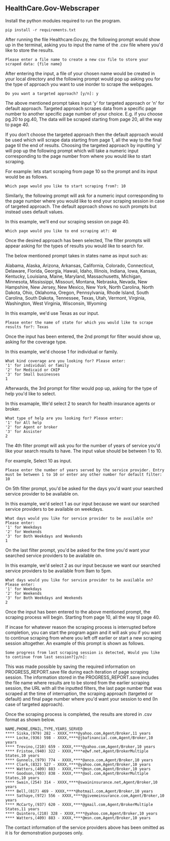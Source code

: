 ## HealthCare.Gov-Webscraper
Install the python modules required to run the program.

 ```
 pip install -r requirements.txt
```

After running the file Healthcare.Gov.py, the following prompt would show up in the terminal, asking you to input the name of the .csv file where you'd like to store the results.

```
Please enter a file name to create a new csv file to store your scraped data: {file name}
```

After entering the input, a file of your chosen name would be created in your local directory and the following prompt would pop up asking you for the type of approach you want to use inorder to scrape the webpages.

```
Do you want a targeted approach? [y/n]: y
```
The above mentioned prompt takes input 'y' for targeted approach or 'n' for default approach. Targeted approach scrapes data from a specific page number to another specific page number of your choice. E.g. if you choose pg.20 to pg.40, The data will be scraped starting from page 20, all the way to page 40.

If you don't choose the targeted approach then the default approach would be used which will scrape data starting from page 1, all the way to the final page til the end of results. Choosing the targeted approach by inputting 'y' will pop up the following prompt which will take a numeric input corresponding to the page number from where you would like to start scraping.

For example: lets start scraping from page 10 so the prompt and its input would be as follows.
```
Which page would you like to start scraping from?: 10
```
Similarly, the following prompt will ask for a numeric input corresponding to the page number where you would like to end your scraping session in case of targeted approach. The default approach shows no such prompts but instead uses default values.

In this example, we'll end our scraping session on page 40.
```
Which page would you like to end scraping at?: 40
```
Once the desired approach has been selected, The filter prompts will appear asking for the types of results you would like to search for. 

The below mentioned prompt takes in states name as input such as:

Alabama, Alaska, Arizona, Arkansas, California, Colorado, Connecticut, Delaware, Florida, Georgia, Hawaii, Idaho, Illinois, Indiana, Iowa, Kansas, Kentucky, Louisiana, Maine, Maryland, Massachusetts, Michigan, Minnesota, Mississippi, Missouri, Montana, Nebraska, Nevada, New Hampshire, New Jersey, New Mexico, New York, North Carolina, North Dakota, Ohio, Oklahoma, Oregon, Pennsylvania, Rhode Island, South Carolina, South Dakota, Tennessee, Texas, Utah, Vermont, Virginia, Washington, West Virginia, Wisconsin, Wyoming

In this example, we'd use Texas as our input.

```
Please enter the name of state for which you would like to scrape results for?: Texas
```
Once the input has been entered, the 2nd prompt for filter would show up, asking for the coverage type.

In this example, we'd choose 1 for individual or family.

```
What kind coverage are you looking for? Please enter:
'1' for individual or family
'2' for Medicaid or CHIP
'3' for Small businesses
1
```
Afterwards, the 3rd prompt for filter would pop up, asking for the type of help you'd like to select.

In this examaple, We'd select 2 to search for health insurance agents or broker.

```
What type of help are you looking for? Please enter:
'1' for All help
'2' for Agent or broker
'3' for Assister
2
```
The 4th filter prompt will ask you for the number of years of service you'd like your search results to have. The input value should be between 1 to 10.

For example, Select 10 as input. 
```
Please enter the number of years served by the service provider. Entry must be between 1 to 10 or enter any other number for default filter: 10
```
On 5th filter prompt, you'd be asked for the days you'd want your searched service provider to be available on.

In this example, we'd select 1 as our input because we want our searched service providers to be available on weekdays.

```
What days would you like for service provider to be available on? Please enter:                                     
'1' for Weekdays
'2' for Weekends
'3' for Both Weekdays and Weekends
1
```
On the last filter prompt, you'd be asked for the time you'd want your searched service providers to be available on.

In this example, we'd select 2 as our input because we want our searched service providers to be available from 9am to 5pm.

```
What days would you like for service provider to be available on? Please enter:                                     
'1' for Weekdays
'2' for Weekends
'3' for Both Weekdays and Weekends
2
```
Once the input has been entered to the above mentioned prompt, the scraping process will begin. Starting from page 10, all the way til page 40.

If incase for whatever reason the scraping process is interrupted before completion, you can start the program again and it will ask you if you want to continue scraping from where you left off earlier or start a new scraping session altogether. An example of this prompt is shown as follows.

```
Some progress from last scraping session is detected, Would you like to continue from last session?[y/n]: 
```

This was made possible by saving the required information on PROGRESS_REPORT.save file during each iteration of page scraping session. The information stored in the PROGRESS_REPORT.save includes the file name where results are to be stored from the earlier scraping session, the URL with all the inputted filters, the last page number that was scraped at the time of interruption, the scraping approach (targeted or default) and final page number where you'd want your session to end (In case of targeted approach).

Once the scraping process is completed, the results are stored in .csv format as shown below.

```
NAME,PHONE,EMAIL,TYPE,YEARS_SERVED
**** Siska,(979) 282 - XXXX,****@yahoo.com,Agent/Broker,11 years
**** Locke,(936) 598 - XXXX,****@jbafinancial.com,Agent/Broker,10 years
**** Trevino,(210) 659 - XXXX,****@yahoo.com,Agent/Broker,10 years
**** Fristoe,(940) 322 - XXXX,****e@wf.net,Agent/BrokerMultiple States,10 years
**** Gunnels,(979) 774 - XXXX,****@anco.com,Agent/Broker,10 years
**** Clark,(832) 527 - XXXX,****@yahoo.com,Agent/Broker,10 years
**** Watters,(409) 883 - XXXX,****@msn.com,Agent/Broker,10 years
**** Goodson,(903) 838 - XXXX,****@aol.com,Agent/BrokerMultiple States,10 years
**** Swain,(254) 314 - XXXX,****@swaininsurance.net,Agent/Broker,10 years
**** Bell,(817) 469 - XXXX,****@hotmail.com,Agent/Broker,10 years
**** Sathaye,(972) 556 - XXXX,****@givemeinsurance.com,Agent/Broker,10 years
**** McCarty,(937) 620 - XXXX,****@gmail.com,Agent/BrokerMultiple States,11 years
**** Quintero,(210) 328 - XXXX,****@yahoo.com,Agent/Broker,10 years
**** Watters,(409) 883 - XXXX,****@msn.com,Agent/Broker,10 years
```
The contact information of the service providers above has been omitted as it is for demonstration purposes only.
